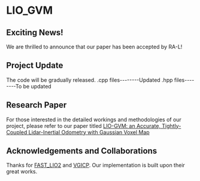 # LIO_GVM

## Exciting News! 
We are thrilled to announce that our paper has been accepted by RA-L!

## Project Update
The code will be gradually released. 
.cpp files--------Updated
.hpp files--------To be updated

## Research Paper
For those interested in the detailed workings and methodologies of our project, please refer to our paper titled [LIO-GVM: an Accurate, Tightly-Coupled Lidar-Inertial Odometry with Gaussian Voxel Map](https://arxiv.org/pdf/2306.17436.pdf)

## Acknowledgements and Collaborations
Thanks for [FAST_LIO2](https://github.com/hku-mars/FAST_LIO) and [VGICP](https://github.com/SMRT-AIST/fast_gicp). Our implementation is built upon their great works. 
